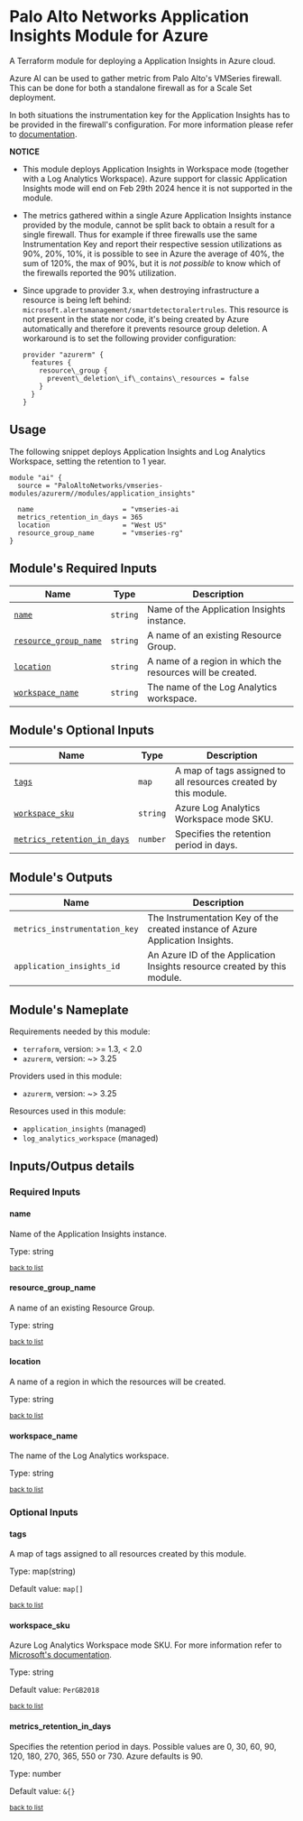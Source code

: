 <!-- BEGIN_TF_DOCS -->
# Palo Alto Networks Application Insights Module for Azure

A Terraform module for deploying a Application Insights in Azure cloud.

Azure AI can be used to gather metric from Palo Alto's VMSeries firewall. This can be done for both a standalone firewall as for a Scale Set deployment.

In both situations the instrumentation key for the Application Insights has to be provided in the firewall's configuration. For more information please refer to [documentation](https://docs.paloaltonetworks.com/vm-series/10-2/vm-series-deployment/set-up-the-vm-series-firewall-on-azure/enable-azure-application-insights-on-the-vm-series-firewall).

**NOTICE**

* This module deploys Application Insights in Workspace mode (together with a Log Analytics Workspace). Azure support for classic Application Insights mode will end on Feb 29th 2024 hence it is not supported in the module.

* The metrics gathered within a single Azure Application Insights instance provided by the module, cannot be split back to obtain a result for a single firewall. Thus for example if three firewalls use the same Instrumentation Key and report their respective session utilizations as 90%, 20%, 10%, it is possible to see in Azure the average of 40%, the sum of 120%, the max of 90%, but it is *not possible* to know which of the firewalls reported the 90% utilization.

* Since upgrade to provider 3.x, when destroying infrastructure a resource is being left behind: `microsoft.alertsmanagement/smartdetectoralertrules`. This resource is not present in the state nor code, it's being created by Azure automatically and therefore it prevents resource group deletion. A workaround is to set the following provider configuration:

      provider "azurerm" {
        features {
          resource\_group {
            prevent\_deletion\_if\_contains\_resources = false
          }
        }
      }

## Usage

The following snippet deploys Application Insights and Log Analytics Workspace, setting the retention to 1 year.

```hcl
module "ai" {
  source = "PaloAltoNetworks/vmseries-modules/azurerm//modules/application_insights"

  name                      = "vmseries-ai
  metrics_retention_in_days = 365
  location                  = "West US"
  resource_group_name       = "vmseries-rg"
}
```

## Module's Required Inputs

Name | Type | Description
--- | --- | ---
[`name`](#name) | `string` | Name of the Application Insights instance.
[`resource_group_name`](#resource_group_name) | `string` | A name of an existing Resource Group.
[`location`](#location) | `string` | A name of a region in which the resources will be created.
[`workspace_name`](#workspace_name) | `string` | The name of the Log Analytics workspace.


## Module's Optional Inputs

Name | Type | Description
--- | --- | ---
[`tags`](#tags) | `map` | A map of tags assigned to all resources created by this module.
[`workspace_sku`](#workspace_sku) | `string` | Azure Log Analytics Workspace mode SKU.
[`metrics_retention_in_days`](#metrics_retention_in_days) | `number` | Specifies the retention period in days.



## Module's Outputs

Name |  Description
--- | ---
`metrics_instrumentation_key` | The Instrumentation Key of the created instance of Azure Application Insights.
`application_insights_id` | An Azure ID of the Application Insights resource created by this module.

## Module's Nameplate


Requirements needed by this module:

- `terraform`, version: >= 1.3, < 2.0
- `azurerm`, version: ~> 3.25


Providers used in this module:

- `azurerm`, version: ~> 3.25




Resources used in this module:

- `application_insights` (managed)
- `log_analytics_workspace` (managed)

## Inputs/Outpus details

### Required Inputs


#### name

Name of the Application Insights instance.

Type: string

<sup>[back to list](#modules-required-inputs)</sup>

#### resource_group_name

A name of an existing Resource Group.

Type: string

<sup>[back to list](#modules-required-inputs)</sup>

#### location

A name of a region in which the resources will be created.

Type: string

<sup>[back to list](#modules-required-inputs)</sup>


#### workspace_name

The name of the Log Analytics workspace.

Type: string

<sup>[back to list](#modules-required-inputs)</sup>





### Optional Inputs





#### tags

A map of tags assigned to all resources created by this module.

Type: map(string)

Default value: `map[]`

<sup>[back to list](#modules-optional-inputs)</sup>


#### workspace_sku

Azure Log Analytics Workspace mode SKU. For more information refer to [Microsoft's documentation](https://learn.microsoft.com/en-us/azure/azure-monitor//usage-estimated-costs#moving-to-the-new-pricing-model).

Type: string

Default value: `PerGB2018`

<sup>[back to list](#modules-optional-inputs)</sup>

#### metrics_retention_in_days

Specifies the retention period in days. Possible values are 0, 30, 60, 90, 120, 180, 270, 365, 550 or 730. Azure defaults is 90.

Type: number

Default value: `&{}`

<sup>[back to list](#modules-optional-inputs)</sup>


<!-- END_TF_DOCS -->